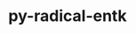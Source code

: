 ---
title: "py-radical-entk"
layout: cache
categories: [package, develop-2024-01-07]
meta: {"versions": ["1.20.0"], "compilers": ["gcc@=11.4.0", "gcc@=9.4.0", "oneapi@=2023.2.0"], "oss": ["ubuntu20.04"], "platforms": ["linux"], "targets": ["neoverse_v1", "ppc64le", "x86_64_v3"], "stacks": ["e4s", "e4s-neoverse_v1", "e4s-oneapi", "e4s-power", "root"], "num_specs": 4, "num_specs_by_stack": {"root": 4, "e4s-neoverse_v1": 1, "e4s-power": 1, "e4s": 1, "e4s-oneapi": 1}}
spec_details: [{"hash": "b2f5isexk4tspj3pl5mxvq2p4oxi74mh", "compiler": "gcc@=11.4.0", "versions": ["1.20.0"], "os": "ubuntu20.04", "platform": "linux", "target": "neoverse_v1", "variants": ["build_system=python_pip"], "stacks": ["root", "e4s-neoverse_v1"], "size": "-", "tarball": "https://binaries.spack.io/releases/develop-2024-01-07/build_cache/linux-ubuntu20.04-neoverse_v1/gcc-11.4.0/py-radical-entk-1.20.0/linux-ubuntu20.04-neoverse_v1-gcc-11.4.0-py-radical-entk-1.20.0-b2f5isexk4tspj3pl5mxvq2p4oxi74mh.spack"}, {"hash": "34kbbe6wqpiwstyetxg4q5xn3wcwkq5i", "compiler": "gcc@=9.4.0", "versions": ["1.20.0"], "os": "ubuntu20.04", "platform": "linux", "target": "ppc64le", "variants": ["build_system=python_pip"], "stacks": ["e4s-power", "root"], "size": "-", "tarball": "https://binaries.spack.io/releases/develop-2024-01-07/build_cache/linux-ubuntu20.04-ppc64le/gcc-9.4.0/py-radical-entk-1.20.0/linux-ubuntu20.04-ppc64le-gcc-9.4.0-py-radical-entk-1.20.0-34kbbe6wqpiwstyetxg4q5xn3wcwkq5i.spack"}, {"hash": "ufydogx3hco2cwism4ykgelelaw4ijup", "compiler": "gcc@=11.4.0", "versions": ["1.20.0"], "os": "ubuntu20.04", "platform": "linux", "target": "x86_64_v3", "variants": ["build_system=python_pip"], "stacks": ["root", "e4s"], "size": "-", "tarball": "https://binaries.spack.io/releases/develop-2024-01-07/build_cache/linux-ubuntu20.04-x86_64_v3/gcc-11.4.0/py-radical-entk-1.20.0/linux-ubuntu20.04-x86_64_v3-gcc-11.4.0-py-radical-entk-1.20.0-ufydogx3hco2cwism4ykgelelaw4ijup.spack"}, {"hash": "s5v7fegxundvqdj4sruaepoiqtzvwyeo", "compiler": "oneapi@=2023.2.0", "versions": ["1.20.0"], "os": "ubuntu20.04", "platform": "linux", "target": "x86_64_v3", "variants": ["build_system=python_pip"], "stacks": ["root", "e4s-oneapi"], "size": "-", "tarball": "https://binaries.spack.io/releases/develop-2024-01-07/build_cache/linux-ubuntu20.04-x86_64_v3/oneapi-2023.2.0/py-radical-entk-1.20.0/linux-ubuntu20.04-x86_64_v3-oneapi-2023.2.0-py-radical-entk-1.20.0-s5v7fegxundvqdj4sruaepoiqtzvwyeo.spack"}]
---
